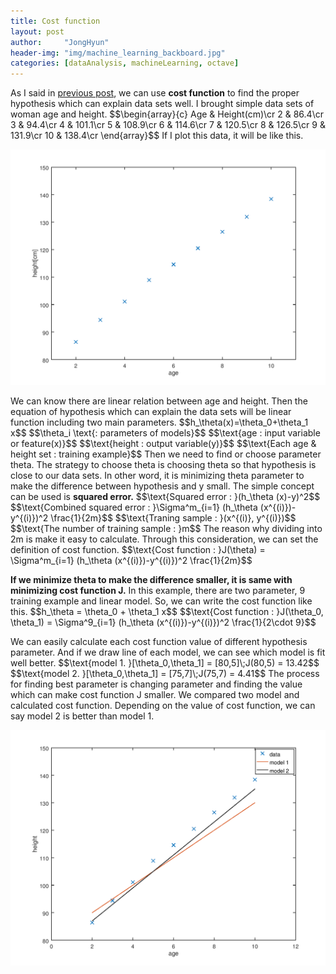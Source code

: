 ```yaml
---
title: Cost function
layout: post
author:     "JongHyun"
header-img: "img/machine_learning_backboard.jpg"
categories: [dataAnalysis, machineLearning, octave]
---
```

<p>
	As I said in <a href="/dataanalysis/machinelearning/octave/2017/09/15/basic-concept-of-supervised-learning/">previous post</a>, we can use <b>cost function</b> to find the proper hypothesis which can explain data sets well. I brought simple data sets of woman age and height. 
	$$\begin{array}{c}
	Age & Height(cm)\cr
	2 & 86.4\cr
	3 & 94.4\cr
	4 & 101.1\cr
	5 & 108.9\cr
	6 & 114.6\cr
	7 & 120.5\cr
	8 & 126.5\cr
	9 & 131.9\cr
	10 & 138.4\cr
	\end{array}$$
	If I plot this data, it will be like this.
</p>
<img src="/img/octave/age_height.png" alt="age_height">
<p>
	We can know there are linear relation between age and height. Then the equation of hypothesis which can explain the data sets will be linear function including two main parameters. 
	$$h_\theta(x)=\theta_0+\theta_1 x$$
	$$\theta_i \text{: parameters of models}$$
	$$\text{age : input variable or feature(x)}$$
	$$\text{height : output variable(y)}$$
	$$\text{Each age & height set : training example}$$
	Then we need to find or choose parameter theta. The strategy to choose theta is choosing theta so that hypothesis is close to our data sets. In other word, it is minimizing theta parameter to make the difference between hypothesis and y small. The simple concept can be used is <b>squared error.</b>
	$$\text{Squared error : }(h_\theta (x)-y)^2$$
	$$\text{Combined squared error : }\Sigma^m_{i=1} (h_\theta (x^{(i)})-y^{(i)})^2 \frac{1}{2m}$$
	$$\text{Traning sample : }(x^{(i)}, y^{(i)})$$
	$$\text{The number of training sample : }m$$
	The reason why dividing into 2m is make it easy to calculate. Through this consideration, we can set the definition of cost function.
	$$\text{Cost function : }J(\theta) = \Sigma^m_{i=1} (h_\theta (x^{(i)})-y^{(i)})^2 \frac{1}{2m}$$
</p>
<p>
	<b>If we minimize theta to make the difference smaller, it is same with minimizing cost function J.</b> In this example, there are two parameter, 9 training example and linear model. So, we can write the cost function like this.
	$$h_\theta = \theta_0 + \theta_1 x$$
	$$\text{Cost function : }J(\theta_0, \theta_1) = \Sigma^9_{i=1} (h_\theta (x^{(i)})-y^{(i)})^2 \frac{1}{2\cdot 9}$$
</p>
<p>
	We can easily calculate each cost function value of different hypothesis parameter. And if we draw line of each model, we can see which model is fit well better.
	$$\text{model 1. }[\theta_0,\theta_1] = [80,5]\;J(80,5) = 13.42$$
	$$\text{model 2. }[\theta_0,\theta_1] = [75,7]\;J(75,7) = 4.41$$
	The process for finding best parameter is changing parameter and finding the value which can make cost function J smaller. We compared two model and calculated cost function. Depending on the value of cost function, we can say model 2 is better than model 1.
</p>
<img src="/img/octave/age_height_modeling.png" alt="age_height_modeling">
